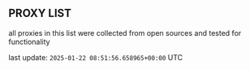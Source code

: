 ## PROXY LIST

all proxies in this list were collected from open sources and tested for functionality

last update: `2025-01-22 08:51:56.658965+00:00` UTC